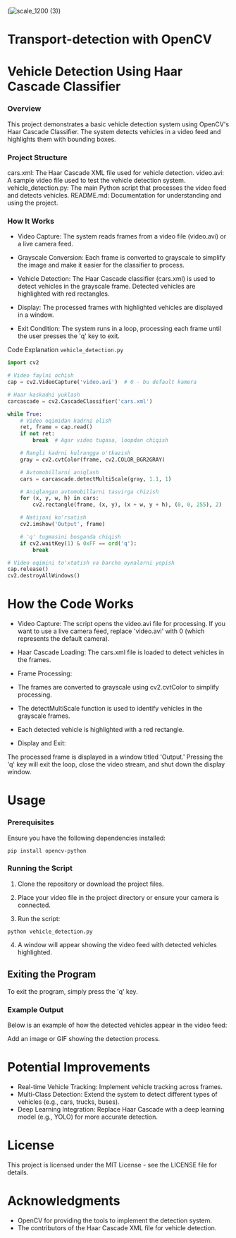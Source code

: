 
(![scale_1200 (3)](https://github.com/user-attachments/assets/3f0e0677-455c-47fc-8c49-e178798751b5))

# Transport-detection with OpenCV

# Vehicle Detection Using Haar Cascade Classifier
### Overview
This project demonstrates a basic vehicle detection system using OpenCV's Haar Cascade Classifier. The system detects vehicles in a video feed and highlights them with bounding boxes.

### Project Structure
cars.xml: The Haar Cascade XML file used for vehicle detection.
video.avi: A sample video file used to test the vehicle detection system.
vehicle_detection.py: The main Python script that processes the video feed and detects vehicles.
README.md: Documentation for understanding and using the project.
### How It Works
* Video Capture: The system reads frames from a video file (video.avi) or a live camera feed.

* Grayscale Conversion: Each frame is converted to grayscale to simplify the image and make it easier for the classifier to process.

* Vehicle Detection: The Haar Cascade classifier (cars.xml) is used to detect vehicles in the grayscale frame. Detected vehicles are highlighted with red rectangles.

* Display: The processed frames with highlighted vehicles are displayed in a window.

* Exit Condition: The system runs in a loop, processing each frame until the user presses the 'q' key to exit.

Code Explanation
`vehicle_detection.py`

```python
import cv2

# Video faylni ochish
cap = cv2.VideoCapture('video.avi')  # 0 - bu default kamera

# Haar kaskadni yuklash
carcascade = cv2.CascadeClassifier('cars.xml')

while True:
    # Video oqimidan kadrni olish
    ret, frame = cap.read()
    if not ret:
        break  # Agar video tugasa, loopdan chiqish

    # Rangli kadrni kulrangga o'tkazish
    gray = cv2.cvtColor(frame, cv2.COLOR_BGR2GRAY)

    # Avtomobillarni aniqlash
    cars = carcascade.detectMultiScale(gray, 1.1, 1)

    # Aniqlangan avtomobillarni tasvirga chizish
    for (x, y, w, h) in cars:
        cv2.rectangle(frame, (x, y), (x + w, y + h), (0, 0, 255), 2)

    # Natijani ko'rsatish
    cv2.imshow('Output', frame)

    # 'q' tugmasini bosganda chiqish
    if cv2.waitKey(1) & 0xFF == ord('q'):
        break

# Video oqimini to'xtatish va barcha oynalarni yopish
cap.release()
cv2.destroyAllWindows()
```

# How the Code Works
* Video Capture: The script opens the video.avi file for processing. If you want to use a live camera feed, replace 'video.avi' with 0 (which represents the default camera).

* Haar Cascade Loading: The cars.xml file is loaded to detect vehicles in the frames.

* Frame Processing:

* The frames are converted to grayscale using cv2.cvtColor to simplify processing.
* The detectMultiScale function is used to identify vehicles in the grayscale frames.
* Each detected vehicle is highlighted with a red rectangle.
* Display and Exit:

The processed frame is displayed in a window titled 'Output.'
Pressing the 'q' key will exit the loop, close the video stream, and shut down the display window.
# Usage
### Prerequisites
Ensure you have the following dependencies installed:
```
pip install opencv-python
```
### Running the Script
1. Clone the repository or download the project files.

2. Place your video file in the project directory or ensure your camera is connected.

3. Run the script:
```
python vehicle_detection.py
```
4. A window will appear showing the video feed with detected vehicles highlighted.
## Exiting the Program
To exit the program, simply press the 'q' key.

### Example Output
Below is an example of how the detected vehicles appear in the video feed:

 Add an image or GIF showing the detection process.

# Potential Improvements
* Real-time Vehicle Tracking: Implement vehicle tracking across frames.
* Multi-Class Detection: Extend the system to detect different types of vehicles (e.g., cars, trucks, buses).
* Deep Learning Integration: Replace Haar Cascade with a deep learning model (e.g., YOLO) for more accurate detection.

# License
This project is licensed under the MIT License - see the LICENSE file for details.

# Acknowledgments
* OpenCV for providing the tools to implement the detection system.
* The contributors of the Haar Cascade XML file for vehicle detection.
